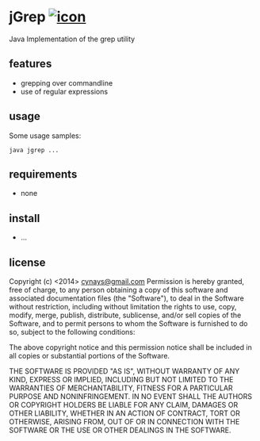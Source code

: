 jGrep [![icon](http://upload.wikimedia.org/wikipedia/commons/thumb/1/13/Glider_shadow.svg/45px-Glider_shadow.svg.png)](http://upload.wikimedia.org/wikipedia/commons/thumb/1/13/Glider_shadow.svg/45px-Glider_shadow.svg.png) 
========

Java Implementation of the grep utility  

features
--------
  
* grepping over commandline
* use of regular expressions

usage
-----

Some usage samples:

    java jgrep ...

requirements
------------

* none

install
-------

* ...

license
-------

Copyright (c) <2014> <cynays@gmail.com>
Permission is hereby granted, free of charge, to any person obtaining a copy of this software and associated documentation files (the "Software"), to deal in the Software without restriction, including without limitation the rights to use, copy, modify, merge, publish, distribute, sublicense, and/or sell copies of the Software, and to permit persons to whom the Software is furnished to do so, subject to the following conditions:

The above copyright notice and this permission notice shall be included in all copies or substantial portions of the Software.

THE SOFTWARE IS PROVIDED "AS IS", WITHOUT WARRANTY OF ANY KIND, EXPRESS OR IMPLIED, INCLUDING BUT NOT LIMITED TO THE WARRANTIES OF MERCHANTABILITY, FITNESS FOR A PARTICULAR PURPOSE AND NONINFRINGEMENT. IN NO EVENT SHALL THE AUTHORS OR COPYRIGHT HOLDERS BE LIABLE FOR ANY CLAIM, DAMAGES OR OTHER LIABILITY, WHETHER IN AN ACTION OF CONTRACT, TORT OR OTHERWISE, ARISING FROM, OUT OF OR IN CONNECTION WITH THE SOFTWARE OR THE USE OR OTHER DEALINGS IN THE SOFTWARE.